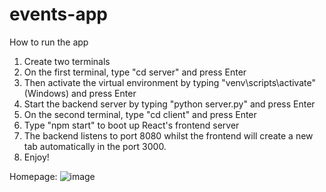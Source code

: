# events-app

How to run the app
1. Create two terminals
2. On the first terminal, type "cd server" and press Enter
3. Then activate the virtual environment by typing "venv\scripts\activate" (Windows) and press Enter
4. Start the backend server by typing "python server.py" and press Enter
5. On the second terminal, type "cd client" and press Enter
6. Type "npm start" to boot up React's frontend server
7. The backend listens to port 8080 whilst the frontend will create a new tab automatically in the port 3000.
8. Enjoy!


Homepage:
![image](https://github.com/castilloglenn/events-app/assets/55197203/2da5bd78-cc96-4f51-ba8e-6d346e2b1800)
